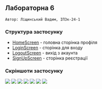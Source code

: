 ## Лабораторна 6

`Автор: Ліщинський Вадим, ІПЗк-24-1`
### Структура застосунку
- [HomeScreen](https://github.com/ipsolver/MobileLabsRN2025/blob/lab6/screens/HomeScreen.jsx) - головна сторінка профіля
- [LoginScreen](https://github.com/ipsolver/MobileLabsRN2025/blob/lab6/screens/LoginScreen.jsx) - сторінка для входу
- [LogoutScreen](https://github.com/ipsolver/MobileLabsRN2025/blob/lab6/screens/LogoutScreen.jsx) - вихід з акаунта
- [SignUpScreen](https://github.com/ipsolver/MobileLabsRN2025/blob/lab6/screens/SignUpScreen.jsx) - сторінка реєстрації

### Скріншоти застосунку

![](screenshots/1.jpg)
![](screenshots/2.jpg)
![](screenshots/3.jpg)
![](screenshots/4.jpg)
![](screenshots/5.jpg)
![](screenshots/6.jpg)
![](screenshots/7.jpg)
